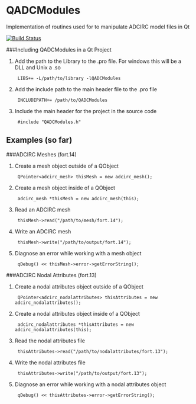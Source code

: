 # QADCModules
Implementation of routines used for to manipulate ADCIRC model files in Qt

[![Build Status](https://travis-ci.org/zcobell/QADCModules.svg?branch=master)](https://travis-ci.org/zcobell/QADCModules)

###Including QADCModules in a Qt Project
1. Add the path to the Library to the .pro file. For windows this will be a DLL and Unix a .so

        LIBS+= -L/path/to/library -lQADCModules
        
2. Add the include path to the main header file to the .pro file

        INCLUDEPATH+= /path/to/QADCModules
        
3. Include the main header for the project in the source code

        #include "QADCModules.h"

## Examples (so far)

###ADCIRC Meshes (fort.14)
1. Create a mesh object outside of a QObject

        QPointer<adcirc_mesh> thisMesh = new adcirc_mesh();

2. Create a mesh object inside of a QObject

        adcirc_mesh *thisMesh = new adcirc_mesh(this);

3. Read an ADCIRC mesh

        thisMesh->read("/path/to/mesh/fort.14");

4. Write an ADCIRC mesh

        thisMesh->write("/path/to/output/fort.14");

5. Diagnose an error while working with a mesh object

        qDebug() << thisMesh->error->getErrorString();

###ADCIRC Nodal Attributes (fort.13)
1. Create a nodal attributes object outside of a QObject

        QPointer<adcirc_nodalattributes> thisAttributes = new adcirc_nodalattributes();
        
2. Create a nodal attributes object inside of a QObject

        adcirc_nodalattributes *thisAttributes = new adcirc_nodalattributes(this);
        
3. Read the nodal attributes file

        thisAttributes->read("/path/to/nodalattributes/fort.13");

4. Write the nodal attributes file

        thisAttributes->write("/path/to/output/fort.13");

5. Diagnose an error while working with a nodal attributes object

        qDebug() << thisAttributes->error->getErrorString();

